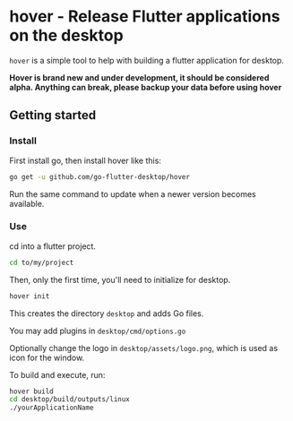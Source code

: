 # hover - Release Flutter applications on the desktop

`hover` is a simple tool to help with building a flutter application for desktop.

**Hover is brand new and under development, it should be considered alpha. Anything can break, please backup your data before using hover**

## Getting started

### Install

First install go, then install hover like this:

```bash
go get -u github.com/go-flutter-desktop/hover
```

Run the same command to update when a newer version becomes available.

### Use

cd into a flutter project.

```bash
cd to/my/project
```

Then, only the first time, you'll need to initialize for desktop.

```bash
hover init
```

This creates the directory `desktop` and adds Go files.

You may add plugins in `desktop/cmd/options.go`

Optionally change the logo in `desktop/assets/logo.png`, which is used as icon for the window.

To build and execute, run:

```bash
hover build
cd desktop/build/outputs/linux
./yourApplicationName
```
